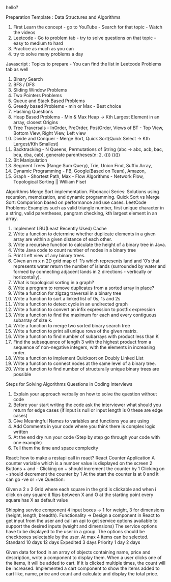 hello?

Preparation Template : 
Data Structures and Algorithms 
1. First Learn the concept - go to YouTube - Search for that topic - Watch the videos 
2. Leetcode - Go to problem tab - try to solve questions on that topic - easy to medium to hard
3. Practice as much as you can 
4. try to solve many problems a day 

Javascript : 
Topics to prepare - You can find the list in Leetcode Problems tab as well 
1. Binary Search 
2. BFS / DFS 
3. Sliding Window Problems 
4. Two Pointers Problems 
5. Queue and Stack Based Problems  
6. Greedy based Problems  - min or Max - Best choice 
7. Hashing Questions 
8. Heap Based Problems - Min & Max Heap -> Kth Largest Element in an array, closest Origins 
9. Tree Traversals - InOrder, PreOrder, PostOrder, Views of BT - Top View, Bottom View, Right View, Left view 
10. Divide and Conquer - Merge Sort, Quick Sort(Quick Select -> Kth Largest/Kth Smallest)
11. Backtracking - N Queens, Permutations of String (abc -> abc, acb, bac, bca, cba, cab), generate parentheses(n: 2, (()) ()())
12. Bit Manipulation 
13. Segment Trees (Range Sum Query), Trie, Union Find, Suffix Array, 
14. Dynamic Programming - FB, Google(Based on Team), Amazon, 
15. Graph - Shortest Path, Max - Flow Algorithms - Network Flow, Topological Sorting || William Fiset 

Algorithms
Merge Sort implementation.
Fibonacci Series: Solutions using recursion, memoization, and dynamic programming.
Quick Sort vs Merge Sort: Comparison based on performance and use cases.
LeetCode Problems: Examples such as valid triangle number, first unique character in a string, valid parentheses, pangram checking, kth largest element in an array.
1.	 Implement LRU(Least Recently Used) Cache
2.	Write a function to determine whether duplicate elements in a given array are within a given distance of each other.
3.	Write a recursive function to calculate the height of a binary tree in Java.
4.	Write Java code to count number of nodes in a binary tree
5.	Print Left view of any binary trees.
6.	Given an m x n 2D grid map of '1’s which represents land and '0’s that represents water return the number of islands (surrounded by water and formed by connecting adjacent lands in 2 directions - vertically or horizontally).
7.	What is topological sorting in a graph?
8.	Write a program to remove duplicates from a sorted array in place?
9.	Write a function for zigzag traversal in a binary tree
10.	Write a function to sort a linked list of 0s, 1s and 2s
11.	Write a function to detect cycle in an undirected graph
12.	Write a function to convert an infix expression to postfix expression
13.	Write a function to find the maximum for each and every contiguous subarray of size k.
14.	Write a function to merge two sorted binary search tree
15.	Write a function to print all unique rows of the given matrix.
16.	Write a function to find number of subarrays with product less than K
17.	Find the subsequence of length 3 with the highest product from a sequence of non-negative integers, with the elements in increasing order.
18.	Write a function to implement Quicksort on Doubly Linked List
19.	Write a function to connect nodes at the same level of a binary tree.
20.	Write a function to find number of structurally unique binary trees are possible


Steps for Solving Algorithms Questions in Coding Interviews

1.  Explain your approach verbally on how to solve the question without code 
2.  Before your start writing the code ask the interviewer what should you return for edge cases (if input is null or input length is 0 these are edge cases)
3.  Give Meaningful Names to variables and functions you are using 
4.  Add Comments in your code where you think there is complex logic written 
5.  At the end dry run your code (Step by step go through your code with one example)
6.  Tell them the time and space complexity 


React:
how to make a restapi call in react?
React Counter Application 
A counter variable which is a number value is displayed on the screen
2 Buttons + and - 
Clicking on + should increment the counter by 1
Clicking on - should decrement the counter by 1
At the start the counter is at 0 and it can go -ve or +ve
Question:

Given a 2 x 2 Grid where each square in the grid is clickable and when i click on any square it flips between X and O 
at the starting point every square has X as default value 

Shipping service component
4 input boxes -> 1 for weight, 3 for dimensions (height, length, breadth).
Functionality ->
Design a component in React to get input from the user and call an api to get service options
available to support the desired inputs (weight and dimensions)
The service options have to be displayed to the user in a group. The options should be
checkboxes selectable by the user. At max 4 items can be selected.
Standard
10 days
12 days
Expedited
3 days
Priority
1 day
2 days


 Given data for food in an array of objects containing name, price and description, write a component to display them. When a user clicks one of the items, 
 it will be added to cart. If it is clicked multiple times, the count will be increased. Implemented a cart component to show the items added to cart like, 
 name, price and count and calculate and display the total price.
